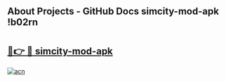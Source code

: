 ## About Projects - GitHub Docs simcity-mod-apk !b02rn

# <h2><a href="https://andorid.site?title=simcity-mod-apk&ref=13PRO">🔗👉 🔴 simcity-mod-apk</a></h2>

[![acn](https://github.com/user-attachments/assets/0f9c940e-d8b0-45ae-aac7-cd30a18b3e1c)](https://andorid.site?title=simcity-mod-apk&ref=13PRO)

